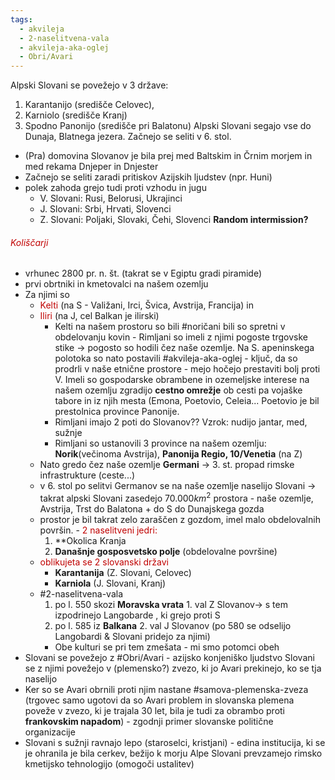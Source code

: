 ```yaml
---
tags:
  - akvileja
  - 2-naselitvena-vala
  - akvileja-aka-oglej
  - Obri/Avari
---
```


Alpski Slovani se povežejo v 3 države: 
1. Karantanijo (središče Celovec), 
2. Karniolo (središče Kranj)
3. Spodno Panonijo (središče pri Balatonu)
  Alpski Slovani segajo vse do Dunaja, Blatnega jezera. Začnejo se seliti v 6. stol.
- (Pra) domovina Slovanov je bila prej med Baltskim in Črnim morjem in med rekama Dnjeper in Dnjester 
- Začnejo se seliti zaradi pritiskov Azijskih ljudstev (npr. Huni)
- polek zahoda grejo tudi proti vzhodu in jugu
	- V. Slovani: Rusi, Belorusi, Ukrajinci
	- J. Slovani: Srbi, Hrvati, Slovenci
	- Z. Slovani: Poljaki, Slovaki, Čehi, Slovenci
**Random intermission?**
###### <font color="#c00000">Koliščarji</font>
- vrhunec 2800 pr. n. št. (takrat se v Egiptu gradi piramide)
- prvi obrtniki in kmetovalci na našem ozemlju
- Za njimi so 
	- <font color="#c00000">Kelti</font> (na S - Valižani, Irci, Švica, Avstrija, Francija) in 
	- <font color="#c00000">Iliri</font> (na J, cel Balkan je ilirski) 
		- Kelti na našem prostoru so bili #noričani bili so spretni v obdelovanju kovin - Rimljani so imeli z njimi pogoste trgovske stike $\rightarrow$ pogosto so hodili čez naše ozemlje. Na S. apeninskega polotoka so nato postavili #akvileja-aka-oglej - ključ, da so prodrli v naše etnične prostore - mejo hočejo prestaviti bolj proti V. Imeli so gospodarske obrambene in ozemeljske interese na našem ozemlju zgradijo **cestno omrežje** ob cesti pa vojaške tabore in iz njih mesta (Emona, Poetovio, Celeia... Poetovio je bil prestolnica province Panonije.
		- Rimljani imajo 2 poti do Slovanov?? Vzrok: nudijo jantar, med, sužnje
		- Rimljani so ustanovili 3 province na našem ozemlju: **Norik**(večinoma Avstrija), **Panonija Regio, 10/Venetia** (na Z)
	- Nato gredo čez naše ozemlje **Germani** $\rightarrow$ 3. st. propad rimske infrastrukture (ceste...)
	- v 6. stol po selitvi Germanov se na naše ozemlje naselijo Slovani
     $\rightarrow$ takrat alpski Slovani zasedejo $70.000 km^2$ prostora - naše ozemlje, Avstrija, Trst do Balatona + do S do Dunajskega gozda 
     - prostor je bil takrat zelo zaraščen z gozdom, imel malo obdelovalnih površin.
     -<font color="#c00000"> 2 naselitveni jedri:</font>
	     1. **Okolica Kranja
	     2. **Današnje gosposvetsko polje** (obdelovalne površine)
	- <font color="#c00000"> oblikujeta se 2 slovanski državi</font>
		- **Karantanija** (Z. Slovani, Celovec)
		- **Karniola** (J. Slovani, Kranj)
	- #2-naselitvena-vala
		1. po l. 550 skozi **Moravska vrata** 1. val Z Slovanov$\rightarrow$ s tem izpodrinejo Langobarde , ki grejo proti S
		2. po l. 585 iz **Balkana** 2. val J Slovanov (po 580 se odselijo Langobardi & Slovani pridejo za njimi)
		- Obe kulturi se pri tem zmešata - mi smo potomci obeh
- Slovani se povežejo z #Obri/Avari - azijsko konjeniško ljudstvo Slovani se z njimi povežejo v (plemensko?) zvezo, ki jo Avari prekinejo, ko se tja naselijo
- Ker so se Avari obrnili proti njim nastane #samova-plemenska-zveza (trgovec samo ugotovi da so Avari problem in slovanska plemena poveže v zvezo, ki je trajala 30 let, bila je tudi za obrambo proti **frankovskim napadom**) - zgodnji primer slovanske politične organizacije
- Slovani s sužnji ravnajo lepo (staroselci, kristjani) - edina institucija, ki se je ohranila je bila cerkev, bežijo k morju Alpe Slovani prevzamejo rimsko kmetijsko tehnologijo (omogoči ustalitev)